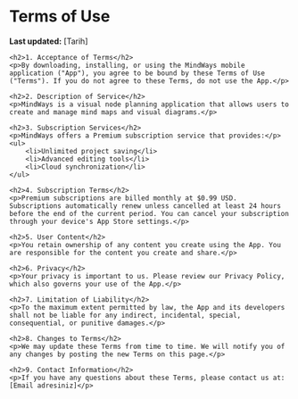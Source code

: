 <!DOCTYPE html> 
<html lang="en">
<head>
    <meta charset="UTF-8">
    <meta name="viewport" content="width=device-width, initial-scale=1.0">
    <title>Terms of Use - MindWays</title>
</head>
<body>
    <h1>Terms of Use</h1>
    <p><strong>Last updated:</strong> [Tarih]</p>

    <h2>1. Acceptance of Terms</h2>
    <p>By downloading, installing, or using the MindWays mobile application ("App"), you agree to be bound by these Terms of Use ("Terms"). If you do not agree to these Terms, do not use the App.</p>

    <h2>2. Description of Service</h2>
    <p>MindWays is a visual node planning application that allows users to create and manage mind maps and visual diagrams.</p>

    <h2>3. Subscription Services</h2>
    <p>MindWays offers a Premium subscription service that provides:</p>
    <ul>
        <li>Unlimited project saving</li>
        <li>Advanced editing tools</li>
        <li>Cloud synchronization</li>
    </ul>

    <h2>4. Subscription Terms</h2>
    <p>Premium subscriptions are billed monthly at $0.99 USD. Subscriptions automatically renew unless cancelled at least 24 hours before the end of the current period. You can cancel your subscription through your device's App Store settings.</p>

    <h2>5. User Content</h2>
    <p>You retain ownership of any content you create using the App. You are responsible for the content you create and share.</p>

    <h2>6. Privacy</h2>
    <p>Your privacy is important to us. Please review our Privacy Policy, which also governs your use of the App.</p>

    <h2>7. Limitation of Liability</h2>
    <p>To the maximum extent permitted by law, the App and its developers shall not be liable for any indirect, incidental, special, consequential, or punitive damages.</p>

    <h2>8. Changes to Terms</h2>
    <p>We may update these Terms from time to time. We will notify you of any changes by posting the new Terms on this page.</p>

    <h2>9. Contact Information</h2>
    <p>If you have any questions about these Terms, please contact us at: [Email adresiniz]</p>
</body>
</html>
